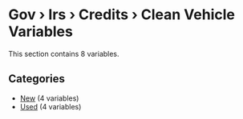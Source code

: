 # Gov › Irs › Credits › Clean Vehicle Variables

This section contains 8 variables.

## Categories

- [New](new/index.md) (4 variables)
- [Used](used/index.md) (4 variables)

